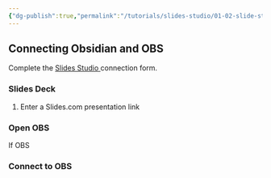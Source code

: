 ```yaml
---
{"dg-publish":true,"permalink":"/tutorials/slides-studio/01-02-slide-studio-settings/","noteIcon":""}
---
```


## Connecting Obsidian and OBS

Complete the [Slides Studio ](https://uuoocl.github.io/slides-studio/) connection form. 
### Slides Deck
1. Enter a Slides.com presentation link
### Open OBS

If OBS
### Connect to OBS










